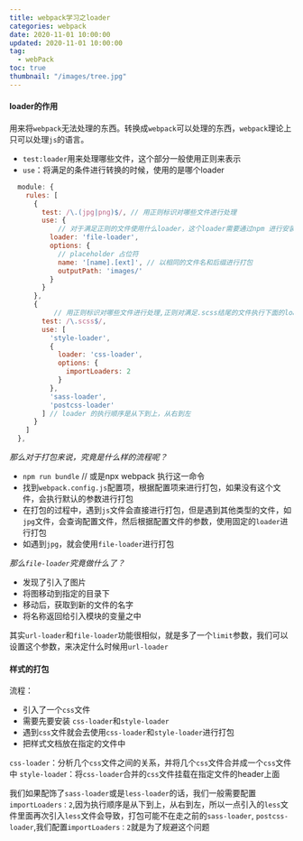 ```yaml
---
title: webpack学习之loader
categories: webpack
date: 2020-11-01 10:00:00
updated: 2020-11-01 10:00:00
tag:
  - webPack
toc: true
thumbnail: "/images/tree.jpg"
---
```

#### loader的作用
用来将`webpack`无法处理的东西。转换成`webpack`可以处理的东西，`webpack`理论上只可以处理`js`的语言。
-  `test:loader`用来处理哪些文件，这个部分一般使用正则来表示
- `use`：将满足的条件进行转换的时候，使用的是哪个loader

<!--more-->
```js
  module: {
    rules: [
      {
        test: /\.(jpg|png)$/, // 用正则标识对哪些文件进行处理
        use: {
            // 对于满足正则的文件使用什么loader，这个loader需要通过npm 进行安装
          loader: 'file-loader', 
          options: {
            // placeholder 占位符
            name: '[name].[ext]', // 以相同的文件名和后缀进行打包
            outputPath: 'images/'
          }
        }
      },
      {
           // 用正则标识对哪些文件进行处理,正则对满足.scss结尾的文件执行下面的loader
        test: /\.scss$/,
        use: [
          'style-loader',
          {
            loader: 'css-loader',
            options: {
              importLoaders: 2
            }
          },
          'sass-loader',
          'postcss-loader'
        ] // loader 的执行顺序是从下到上，从右到左
      }
    ]
  },
```
*那么对于打包来说，究竟是什么样的流程呢？*
- `npm run bundle` // 或是npx webpack 执行这一命令
- 找到`webpack.config.js`配置项，根据配置项来进行打包，如果没有这个文件，会执行默认的参数进行打包
- 在打包的过程中，遇到`js`文件会直接进行打包，但是遇到其他类型的文件，如`jpg`文件，会查询配置文件，然后根据配置文件的参数，使用固定的`loader`进行打包
- 如遇到`jpg`，就会使用`file-loader`进行打包

*那么`file-loader`究竟做什么了？*
- 发现了引入了图片
- 将图移动到指定的目录下
- 移动后，获取到新的文件的名字
- 将名称返回给引入模块的变量之中

其实`url-loader`和`file-loader`功能很相似，就是多了一个`limit`参数，我们可以设置这个参数，来决定什么时候用`url-loader`

#### 样式的打包
流程：
- 引入了一个`css`文件
- 需要先要安装 `css-loader`和`style-loader`
- 遇到`css`文件就会去使用`css-loader`和`style-loader`进行打包
- 把样式文档放在指定的文件中

`css-loader`：分析几个`css`文件之间的关系，并将几个`css`文件合并成一个`css`文件中
`style-loade`r：将`css-loader`合并的`css`文件挂载在指定文件的header上面

我们如果配饰了`sass-loader`或是`less-loader`的话，我们一般需要配置`importLoaders：2`,因为执行顺序是从下到上，从右到左，所以一点引入的`less`文件里面再次引入`less`文件会导致，打包可能不在走之前的`sass-loader`, `postcss-loader`,我们配置`importLoaders：2`就是为了规避这个问题
